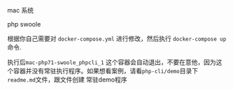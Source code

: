 
mac 系统

php swoole

根据你自己需要对 `docker-compose.yml` 进行修改，然后执行 `docker-compose up` 命令.

执行后`mac-php71-swoole_phpcli_1` 这个容器会自动退出，不要在意他，因为这个容器并没有常驻执行程序。如果想看案例，请看`php-cli/demo`目录下 `readme.md`文件，跟文件创建 常驻demo程序
